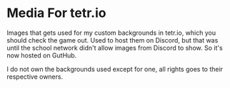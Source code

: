 # Media For tetr.io
Images that gets used for my custom backgrounds in tetr.io, which you should check the game out. Used to host them on Discord, but that was until the school network didn't allow images from Discord to show. So it's now hosted on GutHub.

I do not own the backgrounds used except for one, all rights goes to their respective owners.
